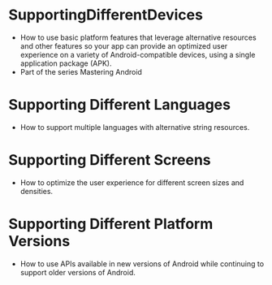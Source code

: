 # SupportingDifferentDevices
- How to use basic platform features that leverage alternative resources and other features so your app can provide an optimized user experience on a variety of Android-compatible devices, using a single application package (APK).
- Part of the series Mastering Android

# Supporting Different Languages
- How to support multiple languages with alternative string resources.

# Supporting Different Screens
- How to optimize the user experience for different screen sizes and densities.

# Supporting Different Platform Versions
- How to use APIs available in new versions of Android while continuing to support older versions of Android.
